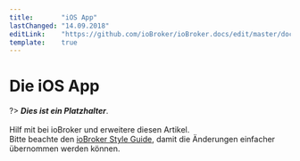 ```yaml
---
title:       "iOS App"
lastChanged: "14.09.2018"
editLink:    "https://github.com/ioBroker/ioBroker.docs/edit/master/docs/cloud/iosapp.md"
template:    true
---
```


# Die iOS App

?> ***Dies ist ein Platzhalter***.
   <br><br>
   Hilf mit bei ioBroker und erweitere diesen Artikel.  
   Bitte beachte den [ioBroker Style Guide](https://www.iobroker.net/#de/documentation/community/styleguidedoc.md), 
   damit die Änderungen einfacher übernommen werden können.
